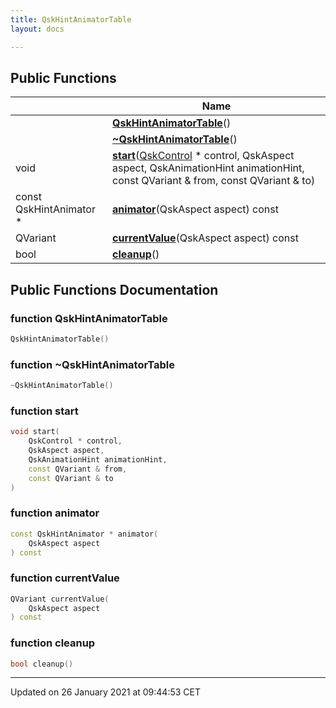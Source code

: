 ```yaml
---
title: QskHintAnimatorTable
layout: docs

---
```





## Public Functions

|                | Name           |
| -------------- | -------------- |
| | **[QskHintAnimatorTable](/docs/classes/class_qsk_hint_animator_table/#function-qskhintanimatortable)**() |
| | **[~QskHintAnimatorTable](/docs/classes/class_qsk_hint_animator_table/#function-~qskhintanimatortable)**() |
| void | **[start](/docs/classes/class_qsk_hint_animator_table/#function-start)**([QskControl](/docs/classes/class_qsk_control/) * control, QskAspect aspect, QskAnimationHint animationHint, const QVariant & from, const QVariant & to) |
| const QskHintAnimator * | **[animator](/docs/classes/class_qsk_hint_animator_table/#function-animator)**(QskAspect aspect) const |
| QVariant | **[currentValue](/docs/classes/class_qsk_hint_animator_table/#function-currentvalue)**(QskAspect aspect) const |
| bool | **[cleanup](/docs/classes/class_qsk_hint_animator_table/#function-cleanup)**() |

## Public Functions Documentation

### function QskHintAnimatorTable

```cpp
QskHintAnimatorTable()
```


### function ~QskHintAnimatorTable

```cpp
~QskHintAnimatorTable()
```


### function start

```cpp
void start(
    QskControl * control,
    QskAspect aspect,
    QskAnimationHint animationHint,
    const QVariant & from,
    const QVariant & to
)
```


### function animator

```cpp
const QskHintAnimator * animator(
    QskAspect aspect
) const
```


### function currentValue

```cpp
QVariant currentValue(
    QskAspect aspect
) const
```


### function cleanup

```cpp
bool cleanup()
```


-------------------------------

Updated on 26 January 2021 at 09:44:53 CET